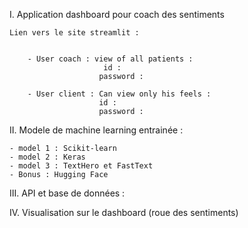 I. Application dashboard pour coach des sentiments 

    Lien vers le site streamlit : 


        - User coach : view of all patients : 
                         id :      
                        password :
    
        - User client : Can view only his feels : 
                        id : 
                        password : 


II. Modele de machine learning entrainée : 

    - model 1 : Scikit-learn 
    - model 2 : Keras 
    - model 3 : TextHero et FastText 
    - Bonus : Hugging Face  


III. API et base de données : 

IV. Visualisation sur le dashboard (roue des sentiments)
